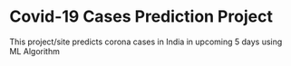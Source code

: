 # Covid-19 Cases Prediction Project
This project/site predicts corona cases in India in upcoming 5 days using ML Algorithm
